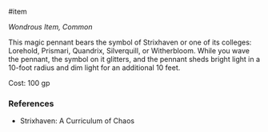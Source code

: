  #item 

_Wondrous Item, Common_

This magic pennant bears the symbol of Strixhaven or one of its colleges: Lorehold, Prismari, Quandrix, Silverquill, or Witherbloom. While you wave the pennant, the symbol on it glitters, and the pennant sheds bright light in a 10-foot radius and dim light for an additional 10 feet.

Cost: 100 gp

### References

- Strixhaven: A Curriculum of Chaos
